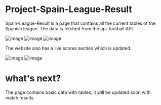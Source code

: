 # Project-Spain-League-Result

Spain-League-Result is a page that contains all the current tables of the Spanish league. The data is fetched from the api-football API.

![image](https://user-images.githubusercontent.com/105975068/211293394-cb66ff33-6d93-40e5-941b-17b83e3ad36d.png)
![image](https://user-images.githubusercontent.com/105975068/211293446-e6633a4c-e559-48f5-a0db-d2e3172fed58.png)
![image](https://user-images.githubusercontent.com/105975068/211293525-79467357-c236-4e7c-bbc9-9b5aeed40543.png)


The website also has a live scores section which is updated.

![image](https://user-images.githubusercontent.com/105975068/211293596-d3f296a6-52fd-4f5d-b3a8-a151010c4a88.png)
![image](https://user-images.githubusercontent.com/105975068/211293657-fec847a1-fd20-4cb8-9d52-98cb4555b239.png)

# what's next?
The page contains basic data with tables, it will be updated soon with match results.
